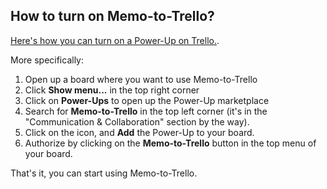 ## How to turn on Memo-to-Trello?

[Here's how you can turn on a Power-Up on Trello.](https://help.trello.com/article/810-enabling-power-ups).

More specifically:

1. Open up a board where you want to use Memo-to-Trello
2. Click __Show menu...__ in the top right corner
3. Click on __Power-Ups__ to open up the Power-Up marketplace
4. Search for __Memo-to-Trello__ in the top left corner (it's in the "Communication & Collaboration" section by the way).
5. Click on the icon, and __Add__ the Power-Up to your board.
6. Authorize by clicking on the __Memo-to-Trello__ button in the top menu of your board.

That's it, you can start using Memo-to-Trello.
